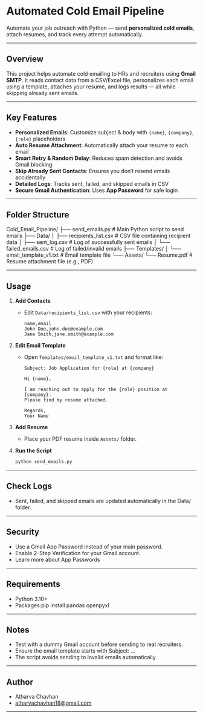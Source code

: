 #  Automated Cold Email Pipeline

Automate your job outreach with Python — send **personalized cold emails**, attach resumes, and track every attempt automatically.

---

##  Overview

This project helps automate cold emailing to HRs and recruiters using **Gmail SMTP**. It reads contact data from a CSV/Excel file, personalizes each email using a template, attaches your resume, and logs results — all while skipping already sent emails.

---

##  Key Features

-  **Personalized Emails**: Customize subject & body with `{name}`, `{company}`, `{role}` placeholders  
-  **Auto Resume Attachment**: Automatically attach your resume to each email  
-  **Smart Retry & Random Delay**: Reduces spam detection and avoids Gmail blocking  
-  **Skip Already Sent Contacts**: Ensures you don’t resend emails accidentally  
-  **Detailed Logs**: Tracks sent, failed, and skipped emails in CSV  
-  **Secure Gmail Authentication**: Uses **App Password** for safe login  

---

##  Folder Structure

Cold_Email_Pipeline/
├── send_emails.py                 # Main Python script to send emails
├── Data/
│   ├── recipients_list.csv        # CSV file containing recipient data
│   ├── sent_log.csv               # Log of successfully sent emails
│   └── failed_emails.csv          # Log of failed/invalid emails
├── Templates/
│   └── email_template_v1.txt      # Email template file
└── Assets/
    └── Resume.pdf                 # Resume attachment file (e.g., PDF)


---

##  Usage

1. **Add Contacts**  
   - Edit `Data/recipients_list.csv` with your recipients:  
     ```csv
     name,email
     John Doe,john.doe@example.com
     Jane Smith,jane.smith@example.com
     ```

2. **Edit Email Template**  
   - Open `Templates/email_template_v1.txt` and format like:  
     ```
     Subject: Job Application for {role} at {company}

     Hi {name},

     I am reaching out to apply for the {role} position at {company}. 
     Please find my resume attached.

     Regards,
     Your Name
     ```

3. **Add Resume**  
   - Place your PDF resume inside `Assets/` folder.

4. **Run the Script**  
   ```bash
   python send_emails.py

-----------

## Check Logs

- Sent, failed, and skipped emails are updated automatically in the Data/ folder.

----------

## Security

- Use a Gmail App Password instead of your main password.
- Enable 2-Step Verification for your Gmail account.
- Learn more about App Passwords

----------------

## Requirements

- Python 3.10+
- Packages:pip install pandas openpyxl

----------------

## Notes

- Test with a dummy Gmail account before sending to real recruiters.
- Ensure the email template starts with Subject: ...
- The script avoids sending to invalid emails automatically.

------------

## Author

- Atharva Chavhan
- atharvachavhan18@gmail.com

--------------------
